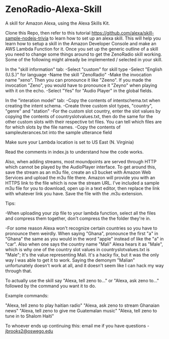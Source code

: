 # ZenoRadio-Alexa-Skill
A skill for Amazon Alexa, using the Alexa Skills Kit.

Clone this Repo, then refer to this tutorial https://github.com/alexa/skill-sample-nodejs-trivia to learn how to set up
an alexa skill. This will help you learn how to setup a skill in the Amazon Developer Console and
make an AWS Lambda Function for it. Once you set up the generic outline of a skill you need to change some things around
to get the ZenoRadio skill working. Some of the following might already be implemented / selected in your skill.


In the "skill information" tab: 
-Select "custom" for skill type
-Select "English (U.S.)" for language
-Name the skill "ZenoRadio" 
-Make the invocation name "xeno". Then you can pronounce it like "Zeeno". If you made the invocation "Zeno", you would have to 
pronounce it "Zeyno" when playing with it on the echo. 
-Select "Yes" for "Audio Player" in the global fields. 

In the "interation model" tab:
-Copy the contents of intentschema.txt when creating the intent schema.
-Create three custom slot types, "country", "genre" and "station"
-For the custom slot country, enter the slot values by copying the contents of countryslotvalues.txt, then do 
the same for the other custom slots with their respective txt files. You can tell which files are for which slots
by the file names. 
-Copy the contents of sampleuterances.txt into the sample utterance field

Make sure your Lambda location is set to US East (N. Virginia)

Read the comments in index.js to understand how the code works.

Also, when adding streams, most moundpoints are served through HTTP which cannot be played by the AudioPlayer interface.
To get around this, save the stream as an m3u file, create an s3 bucket with Amazon Web Services and upload the m3u file there. Amazon will provide you with an HTTPS link to the file which is now the stream URL. I've included a sample m3u file for you to download, open up in a text editor, then replace the link with whatever link you have. Save the file with the .m3u extension. 

Tips: 

-When uploading your zip file to your lambda function, select all the files and compress them together, don't compress the 
the folder they're in. 

-For some reason Alexa won't recognize certain countries so you have to pronounce them weirdly. When saying "Ghana",
pronounce the first "a" in "Ghana" the same as you would in the word "apple" instead of like the "a" in "car". 
Also when one says the country name "Mali" Alexa hears it as "Male", which is why one of the country slot values in
countryslotvalues.txt is "Male"; It's the value representing Mali. It's a hacky fix, but it was the only way I was able to get it to work. Saying the demonym "Malian" unfortunately doesn't work at all, and it doesn't seem like I can hack my way through that. 

To actually use the skill say "Alexa, tell zeno to..." or "Alexa, ask zeno to..." followed by the command you want it to do.

Example commands:

"Alexa, tell zeno to play haitian radio"
"Alexa, ask zeno to stream Ghanaian news"
"Alexa, tell zeno to give me Guatemalan music"
"Alexa, tell zeno to tune in to Shalom Haiti"

To whoever ends up continuing this: email me if you have questions - jbrooks2@oswego.edu

